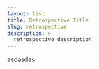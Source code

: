 ```yaml
---
layout: list
title: Retrospective Title
slug: retrospective
description: >
  retrospective description
---
```


asdasdas